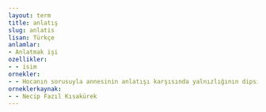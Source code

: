 ```yaml
---
layout: term
title: anlatış
slug: anlatis
lisan: Türkçe
anlamlar:
- Anlatmak işi
ozellikler:
- - isim
ornekler:
- - Hocanın sorusuyla annesinin anlatışı karşısında yalnızlığının dipsizliğini bir kere daha ölçmüştü.
orneklerkaynak:
- - Necip Fazıl Kısakürek
---
```

